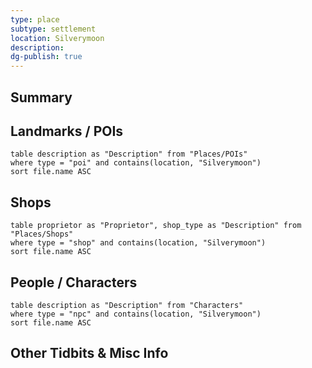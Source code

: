 ```yaml
---
type: place
subtype: settlement
location: Silverymoon
description: 
dg-publish: true
---
```

## Summary

## Landmarks / POIs

```dataview
table description as "Description" from "Places/POIs"
where type = "poi" and contains(location, "Silverymoon")
sort file.name ASC
```

## Shops
```dataview
table proprietor as "Proprietor", shop_type as "Description" from "Places/Shops"
where type = "shop" and contains(location, "Silverymoon")
sort file.name ASC
```

## People / Characters
```dataview
table description as "Description" from "Characters"
where type = "npc" and contains(location, "Silverymoon")
sort file.name ASC
```

## Other Tidbits & Misc Info

